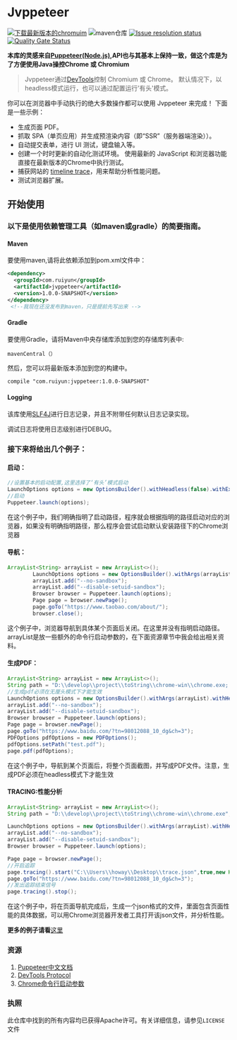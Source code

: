# Jvppeteer
<p align = "left">
<a rel="nofollow" href="https://download-chromium.appspot.com/"><img src ="https://img.shields.io/badge/chromium%20download-latest-blue"  alt="下载最新版本的chromuim" style="max-width:100%;"></a> <a><img alt="maven仓库" src="https://img.shields.io/maven-central/v/com.ruiyun/jvppeteer/1.0.0" style="max-width:100%;"></a> <a href="https://github.com/fanyong920/jvppeteer/issues"><img alt="Issue resolution status" src="https://img.shields.io/github/issues/fanyong920/jvppeteer" style="max-width:100%;"></a>
    <a href="https://sonarcloud.io/dashboard?id=fanyong920_jvppeteer"><img alt="Quality Gate Status" src="https://sonarcloud.io/api/project_badges/measure?project=fanyong920_jvppeteer&metric=alert_status" style="max-width:100%;"></a>
</p>




**本库的灵感来自[Puppeteer(Node.js)](https://github.com/puppeteer/puppeteer),API也与其基本上保持一致，做这个库是为了方便使用Java操控Chrome 或 Chromium**




   >Jvppeteer通过[DevTools](https://chromedevtools.github.io/devtools-protocol/)控制 Chromium 或 Chrome。
   >默认情况下，以headless模式运行，也可以通过配置运行'有头'模式。


你可以在浏览器中手动执行的绝大多数操作都可以使用 Jvppeteer 来完成！ 下面是一些示例：

- 生成页面 PDF。
- 抓取 SPA（单页应用）并生成预渲染内容（即“SSR”（服务器端渲染））。
- 自动提交表单，进行 UI 测试，键盘输入等。
- 创建一个时时更新的自动化测试环境。 使用最新的 JavaScript 和浏览器功能直接在最新版本的Chrome中执行测试。
- 捕获网站的 [timeline trace](https://developers.google.com/web/tools/chrome-devtools/evaluate-performance/reference)，用来帮助分析性能问题。
- 测试浏览器扩展。

## 开始使用

### 以下是使用依赖管理工具（如maven或gradle）的简要指南。
#### Maven
要使用maven,请将此依赖添加到pom.xml文件中：

```xml
<dependency>
  <groupId>com.ruiyun</groupId>
  <artifactId>jvppeteer</artifactId>
  <version>1.0.0-SNAPSHOT</version>
</dependency>
 <!--我现在还没发布到maven，只是提前先写出来 -->
```

#### Gradle

要使用Gradle，请将Maven中央存储库添加到您的存储库列表中:

```
mavenCentral（）
```

然后，您可以将最新版本添加到您的构建中。

```xml
compile "com.ruiyun:jvppeteer:1.0.0-SNAPSHOT"
```

#### Logging

该库使用[SLF4J](https://www.slf4j.org/)进行日志记录，并且不附带任何默认日志记录实现。

调试日志将使用日志级别进行DEBUG。

### 接下来将给出几个例子：

#### 启动：

```java
//设置基本的启动配置,这里选择了‘有头’模式启动
LaunchOptions options = new OptionsBuilder().withHeadless(false).withExecutablePath("C:\\Program Files (x86)\\Google\\Chrome\\Application\\chrome.exe").build();
//启动
Puppeteer.launch(options);
```

在这个例子中，我们明确指明了启动路径，程序就会根据指明的路径启动对应的浏览器，如果没有明确指明路径，那么程序会尝试启动默认安装路径下的Chrome浏览器

#### 导航：

```java
ArrayList<String> arrayList = new ArrayList<>();
        LaunchOptions options = new OptionsBuilder().withArgs(arrayList).withHeadless(false).build();
        arrayList.add("--no-sandbox");
        arrayList.add("--disable-setuid-sandbox");
        Browser browser = Puppeteer.launch(options);
        Page page = browser.newPage();
        page.goTo("https://www.taobao.com/about/");
        browser.close();
```

这个例子中，浏览器导航到具体某个页面后关闭。在这里并没有指明启动路径。arrayList是放一些额外的命令行启动参数的，在下面资源章节中我会给出相关资料。

#### 生成PDF：

```java
ArrayList<String> arrayList = new ArrayList<>();
String path = "D:\\develop\\project\\toString\\chrome-win\\chrome.exe;
//生成pdf必须在无厘头模式下才能生效
LaunchOptions options = new OptionsBuilder().withArgs(arrayList).withHeadless(true).withExecutablePath(path).build();
arrayList.add("--no-sandbox");
arrayList.add("--disable-setuid-sandbox");
Browser browser = Puppeteer.launch(options);
Page page = browser.newPage();
page.goTo("https://www.baidu.com/?tn=98012088_10_dg&ch=3");
PDFOptions pdfOptions = new PDFOptions();
pdfOptions.setPath("test.pdf");
page.pdf(pdfOptions);
```

在这个例子中，导航到某个页面后，将整个页面截图，并写成PDF文件。注意，生成PDF必须在headless模式下才能生效

#### TRACING:性能分析

```java
ArrayList<String> arrayList = new ArrayList<>();
String path = "D:\\develop\\project\\toString\\chrome-win\\chrome.exe";

LaunchOptions options = new OptionsBuilder().withArgs(arrayList).withHeadless(true).withExecutablePath(path).build();
arrayList.add("--no-sandbox");
arrayList.add("--disable-setuid-sandbox");
Browser browser = Puppeteer.launch(options);

Page page = browser.newPage();
//开启追踪
page.tracing().start("C:\\Users\\howay\\Desktop\\trace.json",true,new HashSet<>());
page.goTo("https://www.baidu.com/?tn=98012088_10_dg&ch=3");
//发出追踪结束信号
page.tracing().stop();
```

在这个例子中，将在页面导航完成后，生成一个json格式的文件，里面包含页面性能的具体数据，可以用Chrome浏览器开发者工具打开该json文件，并分析性能。

**更多的例子请看**[这里](https://github.com/fanyong920/jvppeteer/tree/master/src/test/java/com/ruiyun/example)

### 资源

1. [Puppeteer中文文档](https://zhaoqize.github.io/puppeteer-api-zh_CN/#/)
2. [DevTools Protocol](https://chromedevtools.github.io/devtools-protocol/)
3. [Chrome命令行启动参数](https://peter.sh/experiments/chromium-command-line-switches/)

### 执照

此仓库中找到的所有内容均已获得Apache许可。有关详细信息，请参见`LICENSE`文件